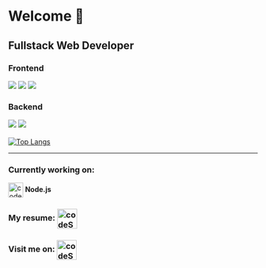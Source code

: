 # Welcome :wave:
## Fullstack Web Developer 

### Frontend
![](https://img.shields.io/badge/HTML5%26CSS3-brightgreen) ![](https://img.shields.io/badge/-JavaScript-green) ![](https://img.shields.io/badge/-React.js-lightgrey)

### Backend
![](https://img.shields.io/badge/-.NET%20Core-blueviolet) ![](https://img.shields.io/badge/-Firebase-orange)
<br/><br/>
[![Top Langs](https://github-readme-stats.vercel.app/api/top-langs/?username=Kristina-11&layout=compact&theme=vue)](https://github.com/anuraghazra/github-readme-stats)

<hr />

### Currently working on: 
<img align="center" alt="codeSTACKr | Working" width="30px" src="https://www.flaticon.com/svg/vstatic/svg/1005/1005141.svg?token=exp=1614272138~hmac=1b6615efc4397033c38d53acd257dc58" /> <b>Node.js</b>

### My resume: [<img align="center" alt="codeSTACKr | Resume" width="40px" src="https://external-content.duckduckgo.com/iu/?u=https%3A%2F%2Fresume-evolution.com%2Fwp-content%2Fuploads%2F2016%2F04%2FResume-Icon.png&f=1&nofb=1" />][resume]

[resume]:https://kristina-11.github.io/Resume/

### Visit me on: [<img align="center" alt="codeSTACKr | LinkedIn" width="40px" src="https://external-content.duckduckgo.com/iu/?u=https%3A%2F%2Fcdn.freebiesupply.com%2Flogos%2Flarge%2F2x%2Flinkedin-icon-logo-png-transparent.png&f=1&nofb=1" />][linkedin]

[linkedin]:https://www.linkedin.com/in/kristina91jovanovic11/
